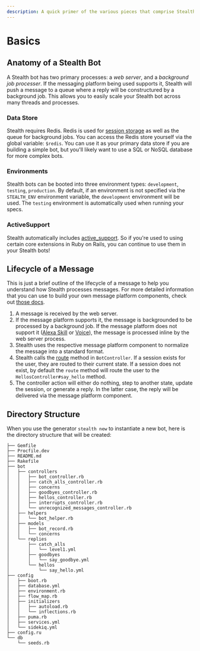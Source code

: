 ```yaml
---
description: A quick primer of the various pieces that comprise Stealth.
---
```


# Basics

## Anatomy of a Stealth Bot

A Stealth bot has two primary processes: a _web server_, and a _background job processer_. If the messaging platform being used supports it, Stealth will push a message to a queue where a reply will be constructured by a background job. This allows you to easily scale your Stealth bot across many threads and processes.

### Data Store

Stealth requires Redis. Redis is used for [session storage](controllers/sessions/intro.md) as well as the queue for background jobs. You can access the Redis store yourself via the global variable: `$redis`. You can use it as your primary data store if you are building a simple bot, but you'll likely want to use a SQL or NoSQL database for more complex bots.

### Environments

Stealth bots can be booted into three environment types: `development`, `testing`, `production`. By default, if an environment is not specified via the `STEALTH_ENV` environment variable, the `development` environment will be used. The `testing` environment is automatically used when running your specs.

### ActiveSupport

Stealth automatically includes [active\_support](https://guides.rubyonrails.org/active\_support\_core\_extensions.html). So if you're used to using certain core extensions in Ruby on Rails, you can continue to use them in your Stealth bots!

## Lifecycle of a Message

This is just a brief outline of the lifecycle of a message to help you understand how Stealth processes messages. For more detailed information that you can use to build your own message platform components, check out [those docs](building-components/message-services.md).

1. A message is received by the web server.
2. If the message platform supports it, the message is backgrounded to be processed by a background job. If the message platform does not support it ([Alexa Skill](platforms/alexa-skills.md) or [Voice](platforms/voice.md)), the message is processed inline by the web server process.
3. Stealth uses the respective message platform component to normalize the message into a standard format.
4. Stealth calls the [route](controllers/route.md) method in `BotController`. If a session exists for the user, they are routed to their current state. If a session does not exist, by default the `route` method will route the user to the `HellosController#say_hello` method.
5. The controller action will either do nothing, step to another state, update the session, or generate a reply. In the latter case, the reply will be delivered via the message platform component.

## Directory Structure

When you use the generator `stealth new` to instantiate a new bot, here is the directory structure that will be created:

```
├── Gemfile
├── Procfile.dev
├── README.md
├── Rakefile
├── bot
│   ├── controllers
│   │   ├── bot_controller.rb
│   │   ├── catch_alls_controller.rb
│   │   ├── concerns
│   │   ├── goodbyes_controller.rb
│   │   ├── hellos_controller.rb
│   │   ├── interrupts_controller.rb
│   │   └── unrecognized_messages_controller.rb
│   ├── helpers
│   │   └── bot_helper.rb
│   ├── models
│   │   ├── bot_record.rb
│   │   └── concerns
│   └── replies
│       ├── catch_alls
│       │   └── level1.yml
│       ├── goodbyes
│       │   └── say_goodbye.yml
│       └── hellos
│           └── say_hello.yml
├── config
│   ├── boot.rb
│   ├── database.yml
│   ├── environment.rb
│   ├── flow_map.rb
│   ├── initializers
│   │   ├── autoload.rb
│   │   └── inflections.rb
│   ├── puma.rb
│   ├── services.yml
│   └── sidekiq.yml
├── config.ru
└── db
    └── seeds.rb
```
